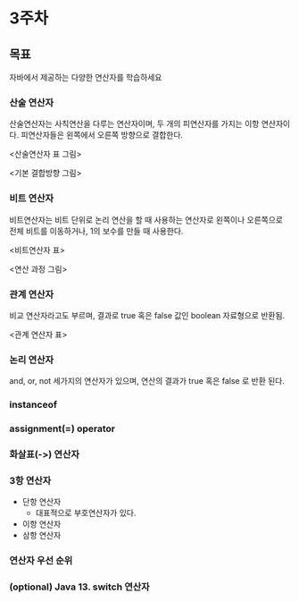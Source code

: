 # **3주차**

## **목표**
자바에서 제공하는 다양한 연산자를 학습하세요

### **산술 연산자**
산술연산자는 사칙연산을 다루는 연산자이며, 두 개의 피연산자를 가지는 이항 연산자이다. 피연산자들은 왼쪽에서 오른쪽 방향으로 결합한다.

<산술연산자 표 그림>

<기본 결합방향 그림>

### **비트 연산자**
비트연산자는 비트 단위로 논리 연산을 할 때 사용하는 연산자로 왼쪽이나 오른쪽으로 전체 비트를 이동하거나, 1의 보수를 만들 때 사용한다.

<비트연산자 표>

<연산 과정 그림>

### **관계 연산자**
비교 연산자라고도 부르며, 결과로 true 혹은 false 값인 boolean 자료형으로 반환됨.

<관계 연산자 표>

### **논리 연산자**
and, or, not 세가지의 연산자가 있으며, 연산의 결과가 true 혹은 false 로 반환 된다.

### **instanceof**
### **assignment(=) operator**
### **화살표(->) 연산자**
### **3항 연산자**
- 단항 연산자
	- 대표적으로 부호연산자가 있다.
- 이항 연산자
- 삼항 연산자

### **연산자 우선 순위**
### **(optional) Java 13. switch 연산자**




